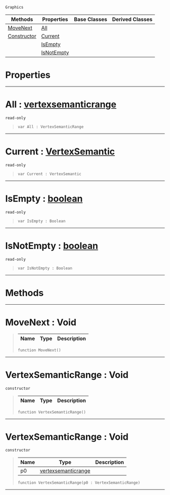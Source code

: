  `Graphics`

|Methods|Properties|Base Classes|Derived Classes|
|---|---|---|---|
|[ MoveNext](https://github.com/ZilchEngine/ZilchDocs/blob/master/code_reference/class_reference/vertexsemanticrange.markdown#movenext-void)|[ All](https://github.com/ZilchEngine/ZilchDocs/blob/master/code_reference/class_reference/vertexsemanticrange.markdown#all-zilch-engine-document)| | |
|[ Constructor](https://github.com/ZilchEngine/ZilchDocs/blob/master/code_reference/class_reference/vertexsemanticrange.markdown#vertexsemanticrange-void)|[ Current](https://github.com/ZilchEngine/ZilchDocs/blob/master/code_reference/class_reference/vertexsemanticrange.markdown#current-zilch-engine-docu)| | |
| |[ IsEmpty](https://github.com/ZilchEngine/ZilchDocs/blob/master/code_reference/class_reference/vertexsemanticrange.markdown#isempty-zilch-engine-docu)| | |
| |[ IsNotEmpty](https://github.com/ZilchEngine/ZilchDocs/blob/master/code_reference/class_reference/vertexsemanticrange.markdown#isnotempty-zilch-engine-d)| | |


 #  Properties


---  
 #  All : [vertexsemanticrange](https://github.com/ZilchEngine/ZilchDocs/blob/master/code_reference/class_reference/vertexsemanticrange.markdown)

 `read-only`

> 
> ``` lang=cpp, name=Nada
> var All : VertexSemanticRange


---  
 #  Current : [VertexSemantic](https://github.com/ZilchEngine/ZilchDocs/blob/master/code_reference/enum_reference.markdown#vertexsemantic)

 `read-only`

> 
> ``` lang=cpp, name=Nada
> var Current : VertexSemantic


---  
 #  IsEmpty : [boolean](https://github.com/ZilchEngine/ZilchDocs/blob/master/code_reference/nada_base_types/boolean.markdown)

 `read-only`

> 
> ``` lang=cpp, name=Nada
> var IsEmpty : Boolean


---  
 #  IsNotEmpty : [boolean](https://github.com/ZilchEngine/ZilchDocs/blob/master/code_reference/nada_base_types/boolean.markdown)

 `read-only`

> 
> ``` lang=cpp, name=Nada
> var IsNotEmpty : Boolean


---  
 #  Methods


---  
 #  MoveNext : Void

> 
> |Name|Type|Description|
> |---|---|---|
> ``` lang=cpp, name=Nada
> function MoveNext()
> ``` 


---  
 #  VertexSemanticRange : Void

 `constructor`

> 
> |Name|Type|Description|
> |---|---|---|
> ``` lang=cpp, name=Nada
> function VertexSemanticRange()
> ``` 


---  
 #  VertexSemanticRange : Void

 `constructor`

> 
> |Name|Type|Description|
> |---|---|---|
> |p0|[vertexsemanticrange](https://github.com/ZilchEngine/ZilchDocs/blob/master/code_reference/class_reference/vertexsemanticrange.markdown)| |
> ``` lang=cpp, name=Nada
> function VertexSemanticRange(p0 : VertexSemanticRange)
> ``` 


---  
 

 